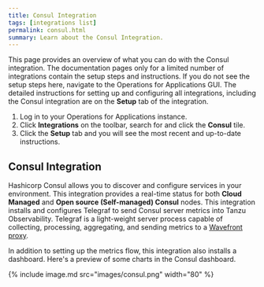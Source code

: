 ```yaml
---
title: Consul Integration
tags: [integrations list]
permalink: consul.html
summary: Learn about the Consul Integration.
---
```


This page provides an overview of what you can do with the Consul integration. The documentation pages only for a limited number of integrations contain the setup steps and instructions. If you do not see the setup steps here, navigate to the Operations for Applications GUI. The detailed instructions for setting up and configuring all integrations, including the Consul integration are on the **Setup** tab of the integration.

1. Log in to your Operations for Applications instance. 
2. Click **Integrations** on the toolbar, search for and click the **Consul** tile. 
3. Click the **Setup** tab and you will see the most recent and up-to-date instructions.

## Consul Integration

 Hashicorp Consul allows you to discover and configure services in your environment. This integration provides a real-time status for both **Cloud Managed** and **Open source (Self-managed) Consul** nodes.
This integration installs and configures Telegraf to send Consul server metrics into Tanzu Observability. Telegraf is a light-weight server process capable of collecting, processing, aggregating, and sending metrics to a [Wavefront proxy](https://docs.wavefront.com/proxies.html).

In addition to setting up the metrics flow, this integration also installs a dashboard. Here's a preview of some charts in the Consul dashboard.

{% include image.md src="images/consul.png" width="80" %}




